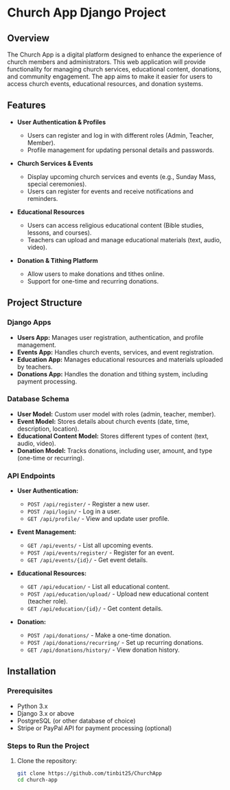 # Church App Django Project

## Overview
The Church App is a digital platform designed to enhance the experience of church members and administrators. This web application will provide functionality for managing church services, educational content, donations, and community engagement. The app aims to make it easier for users to access church events, educational resources, and donation systems.

## Features
- **User Authentication & Profiles**
  - Users can register and log in with different roles (Admin, Teacher, Member).
  - Profile management for updating personal details and passwords.

- **Church Services & Events**
  - Display upcoming church services and events (e.g., Sunday Mass, special ceremonies).
  - Users can register for events and receive notifications and reminders.

- **Educational Resources**
  - Users can access religious educational content (Bible studies, lessons, and courses).
  - Teachers can upload and manage educational materials (text, audio, video).

- **Donation & Tithing Platform**
  - Allow users to make donations and tithes online.
  - Support for one-time and recurring donations.

## Project Structure

### Django Apps
- **Users App:** Manages user registration, authentication, and profile management.
- **Events App:** Handles church events, services, and event registration.
- **Education App:** Manages educational resources and materials uploaded by teachers.
- **Donations App:** Handles the donation and tithing system, including payment processing.

### Database Schema
- **User Model:** Custom user model with roles (admin, teacher, member).
- **Event Model:** Stores details about church events (date, time, description, location).
- **Educational Content Model:** Stores different types of content (text, audio, video).
- **Donation Model:** Tracks donations, including user, amount, and type (one-time or recurring).

### API Endpoints
- **User Authentication:**
  - `POST /api/register/` - Register a new user.
  - `POST /api/login/` - Log in a user.
  - `GET /api/profile/` - View and update user profile.

- **Event Management:**
  - `GET /api/events/` - List all upcoming events.
  - `POST /api/events/register/` - Register for an event.
  - `GET /api/events/{id}/` - Get event details.

- **Educational Resources:**
  - `GET /api/education/` - List all educational content.
  - `POST /api/education/upload/` - Upload new educational content (teacher role).
  - `GET /api/education/{id}/` - Get content details.

- **Donation:**
  - `POST /api/donations/` - Make a one-time donation.
  - `POST /api/donations/recurring/` - Set up recurring donations.
  - `GET /api/donations/history/` - View donation history.

## Installation

### Prerequisites
- Python 3.x
- Django 3.x or above
- PostgreSQL (or other database of choice)
- Stripe or PayPal API for payment processing (optional)

### Steps to Run the Project

1. Clone the repository:

   ```bash
   git clone https://github.com/tinbit25/ChurchApp
   cd church-app
